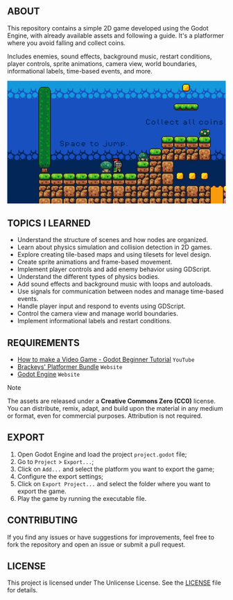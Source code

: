 ## ABOUT

This repository contains a simple 2D game developed using the Godot Engine, with already available assets and following a guide. It's a platformer where you avoid falling and collect coins.

Includes enemies, sound effects, background music, restart conditions, player controls, sprite animations, camera view, world boundaries, informational labels, time-based events, and more.

<img src="./game/game.png" />


## TOPICS I LEARNED

- Understand the structure of scenes and how nodes are organized.
- Learn about physics simulation and collision detection in 2D games.
- Explore creating tile-based maps and using tilesets for level design.
- Create sprite animations and frame-based movement.
- Implement player controls and add enemy behavior using GDScript.
- Understand the different types of physics bodies.
- Add sound effects and background music with loops and autoloads.
- Use signals for communication between nodes and manage time-based events.
- Handle player input and respond to events using GDScript.
- Control the camera view and manage world boundaries.
- Implement informational labels and restart conditions.

## REQUIREMENTS

- [How to make a Video Game - Godot Beginner Tutorial](https://youtu.be/LOhfqjmasi0?si=FOhDy-tuMkdaqCuv) `YouTube`
- [Brackeys' Platformer Bundle](https://brackeysgames.itch.io/brackeys-platformer-bundle) `Website`
- [Godot Engine](https://godotengine.org/) `Website`

> [!NOTE] 
> The assets are released under a **Creative Commons Zero (CC0)** license. You can distribute, remix, adapt, and build upon the material in any medium or format, even for commercial purposes. Attribution is not required.

## EXPORT

1. Open Godot Engine and load the project `project.godot` file;
2. Go to `Project` > `Export...`;
3. Click on `Add...` and select the platform you want to export the game;
4. Configure the export settings;
5. Click on `Export Project...` and select the folder where you want to export the game.
6. Play the game by running the executable file.

## CONTRIBUTING

If you find any issues or have suggestions for improvements, feel free to fork the repository and open an issue or submit a pull request.

## LICENSE

This project is licensed under The Unlicense License. See the [LICENSE](https://github.com/jotavare/godot-simple-game/blob/main/LICENSE) file for details.
